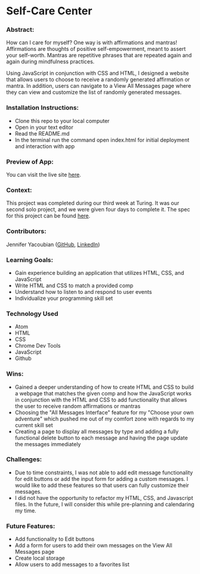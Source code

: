 # Self-Care Center

### Abstract:
How can I care for myself? One way is with affirmations and mantras!
Affirmations are thoughts of positive self-empowerment, meant to assert your self-worth.
Mantras are repetitive phrases that are repeated again and again during mindfulness practices.

Using JavaScript in conjunction with CSS and HTML, I designed a website that allows users to choose to receive a randomly generated affirmation or mantra. In addition, users can navigate to a View All Messages page where they can view and customize the list of randomly generated messages.

### Installation Instructions:
- Clone this repo to your local computer
- Open in your text editor
- Read the README.md
- In the terminal run the command open index.html for initial deployment and interaction with app

### Preview of App:
You can visit the live site [here](https://jmyacobn.github.io/self-care-center/).

### Context:
This project was completed during our third week at Turing. It was our second solo project, and we were given four days to complete it. The spec for this project can be found [here](https://frontend.turing.io/projects/module-1/self-care-center.html).

### Contributors:
Jennifer Yacoubian ([GitHub](https://github.com/jmyacobn), [LinkedIn](https://www.linkedin.com/in/jennifer-yacoubian/))

### Learning Goals:
- Gain experience building an application that utilizes HTML, CSS, and JavaScript
- Write HTML and CSS to match a provided comp
- Understand how to listen to and respond to user events
- Individualize your programming skill set

### Technology Used
- Atom
- HTML
- CSS
- Chrome Dev Tools
- JavaScript
- Github

### Wins:
- Gained a deeper understanding of how to create HTML and CSS to build a webpage that matches the given comp and how the JavaScript works in conjunction with the HTML and CSS to add functionality that allows the user to receive random affirmations or mantras
- Choosing the "All Messages Interface" feature for my "Choose your own adventure" which pushed me out of my comfort zone with regards to my current skill set
- Creating a page to display all messages by type and adding a fully functional delete button to each message and having the page update the messages immediately

### Challenges:
- Due to time constraints, I was not able to add edit message functionality for edit buttons or add the input form for adding a custom messages. I would like to add these features so that users can fully customize their messages.
- I did not have the opportunity to refactor my HTML, CSS, and Javascript files. In the future, I will consider this while pre-planning and calendaring my time.

### Future Features:
- Add functionality to Edit buttons
- Add a form for users to add their own messages on the View All Messages page
- Create local storage
- Allow users to add messages to a favorites list

